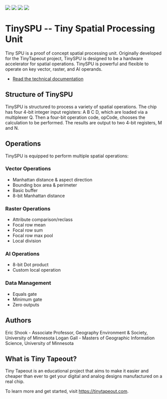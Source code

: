 ![](../../workflows/gds/badge.svg) ![](../../workflows/docs/badge.svg) ![](../../workflows/test/badge.svg) ![](../../workflows/fpga/badge.svg)

# TinySPU -- Tiny Spatial Processing Unit

Tiny SPU is a proof of concept spatial processing unit. Originally developed for the TinyTapeout project, TinySPU is designed to be a hardware accelerator for spatial operations. TinySPU is powerful and flexible to operate on key vector, raster, and AI operands. 

- [Read the technical documentation](docs/info.md)

## Structure of TinySPU

TinySPU is structured to process a variety of spatial operations. The chip has four 4-bit integer input registers: A B C D, which are loaded via a multiplexer Q. Then a four-bit operation code, opCode, chooses the calculation to be performed. The results are output to two 4-bit registers, M and N.

## Operations

TinySPU is equipped to perform multiple spatial operations:

### Vector Operations
* Manhattan distance & aspect direction
* Bounding box area & perimeter
* Basic buffer
* 8-bit Manhattan distance

### Raster Operations
* Attribute comparison/reclass
* Focal row mean
* Focal row sum
* Focal row max pool
* Local division

### AI Operations
* 8-bit Dot product
* Custom local operation

### Data Management
* Equals gate
* Minimum gate
* Zero outputs

## Authors
  
Eric Shook - Associate Professor, Geography Environment & Society, University of Minnesota
Logan Gall - Masters of Geographic Information Science, University of Minnesota  

## What is Tiny Tapeout?

Tiny Tapeout is an educational project that aims to make it easier and cheaper than ever to get your digital and analog designs manufactured on a real chip.

To learn more and get started, visit https://tinytapeout.com.
